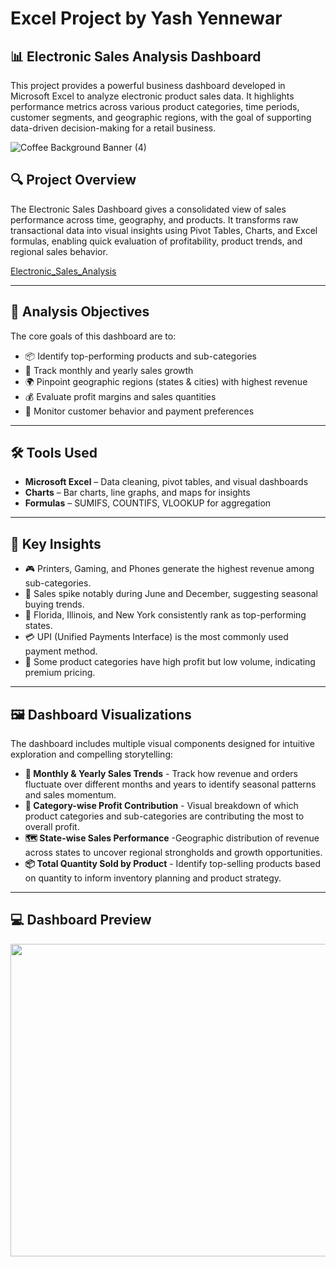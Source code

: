 # Excel Project by Yash Yennewar

## 📊 Electronic Sales Analysis Dashboard

This project provides a powerful business dashboard developed in Microsoft Excel to analyze electronic product sales data. It highlights performance metrics across various product categories, time periods, customer segments, and geographic regions, with the goal of supporting data-driven decision-making for a retail business.

![Coffee Background Banner (4)](screenshorts/Electronic-sales.jpg)

## 🔍 Project Overview

The Electronic Sales Dashboard gives a consolidated view of sales performance across time, geography, and products. It transforms raw transactional data into visual insights using Pivot Tables, Charts, and Excel formulas, enabling quick evaluation of profitability, product trends, and regional sales behavior.

<a href ="Electronic_Sales_Analysis.xlsx">Electronic_Sales_Analysis</a>

---

## 🎯 Analysis Objectives

The core goals of this dashboard are to:
- 📦 Identify top-performing products and sub-categories
- 📅 Track monthly and yearly sales growth
- 🌍 Pinpoint geographic regions (states & cities) with highest revenue
- 💰 Evaluate profit margins and sales quantities
- 👥 Monitor customer behavior and payment preferences

---

## 🛠 Tools Used

- **Microsoft Excel** – Data cleaning, pivot tables, and visual dashboards
- **Charts** – Bar charts, line graphs, and maps for insights
- **Formulas** – SUMIFS, COUNTIFS, VLOOKUP for aggregation

---

## 📌 Key Insights

- 🎮 Printers, Gaming, and Phones generate the highest revenue among sub-categories.
- 📆 Sales spike notably during June and December, suggesting seasonal buying trends.
- 🌆 Florida, Illinois, and New York consistently rank as top-performing states.
- 💳 UPI (Unified Payments Interface) is the most commonly used payment method.
- 🔼 Some product categories have high profit but low volume, indicating premium pricing.

---

## 🖼 Dashboard Visualizations

The dashboard includes multiple visual components designed for intuitive exploration and compelling storytelling:
- **📅 Monthly & Yearly Sales Trends** - Track how revenue and orders fluctuate over different months and years to identify seasonal patterns and sales momentum.
- **🧾 Category-wise Profit Contribution** - Visual breakdown of which product categories and sub-categories are contributing the most to overall profit.
- **🗺️ State-wise Sales Performance** -Geographic distribution of revenue across states to uncover regional strongholds and growth opportunities.
- **📦 Total Quantity Sold by Product** - Identify top-selling products based on quantity to inform inventory planning and product strategy.

---

## 💻 Dashboard Preview

<img src="screenshorts/Dashboard.jpg" width="3200" height="500"/>&nbsp;
